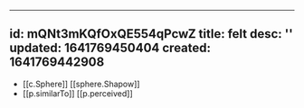  ---
id: mQNt3mKQfOxQE554qPcwZ
title: felt
desc: ''
updated: 1641769450404
created: 1641769442908
---



- [[c.Sphere]] [[sphere.Shapow]]
- [[p.similarTo]] [[p.perceived]]